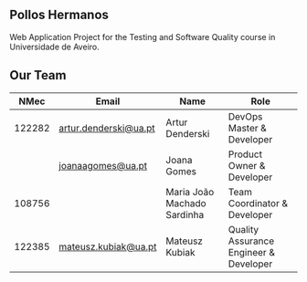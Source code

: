 ## Pollos Hermanos

Web Application Project for the Testing and Software Quality course in Universidade de Aveiro.

## Our Team

| NMec | Email | Name | Role |
| ---- | ----- | ---- | ---- |
| 122282 | artur.denderski@ua.pt | Artur Denderski | DevOps Master & Developer |
| | joanaagomes@ua.pt | Joana Gomes | Product Owner & Developer |
| 108756 |  | Maria João Machado Sardinha | Team Coordinator & Developer |
| 122385 | mateusz.kubiak@ua.pt | Mateusz Kubiak | Quality Assurance Engineer & Developer |
